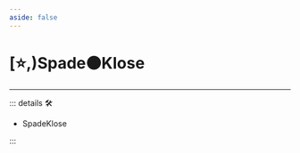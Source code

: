 ```yaml
---
aside: false
---
```

# [⭐,)<labor>Spade</labor>🟠<motor>Klose</motor>

---

<!-- =================================================== -->
<!-- =================================================== -->
<!-- =================================================== -->
<!-- =================================================== -->
<!-- =================================================== -->
::: details 🛠

- SpadeKlose

:::
